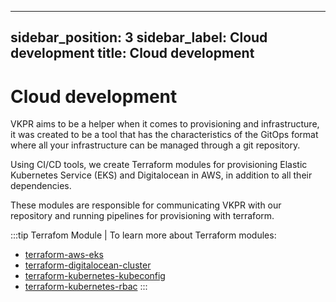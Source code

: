 
---
sidebar_position: 3
sidebar_label: Cloud development
title: Cloud development
---

# Cloud development 

VKPR aims to be a helper when it comes to provisioning and infrastructure, it was created to be a tool that has the characteristics of the GitOps format where all your infrastructure can be managed through a git repository.

Using CI/CD tools, we create Terraform modules for provisioning Elastic Kubernetes Service (EKS) and Digitalocean in AWS, in addition to all their dependencies.

These modules are responsible for communicating VKPR with our repository and running pipelines for provisioning with terraform.

:::tip Terrafom Module | 
To learn more about Terraform modules:
 - [terraform-aws-eks](https://gitlab.com/vkpr/terraform-aws-eks)
 - [terraform-digitalocean-cluster](https://gitlab.com/vkpr/terraform-digitalocean-cluster)
 - [terraform-kubernetes-kubeconfig](https://gitlab.com/vkpr/terraform-kubernetes-kubeconfig)   
 - [terraform-kubernetes-rbac](https://gitlab.com/vkpr/terraform-kubernetes-rbac) 
:::